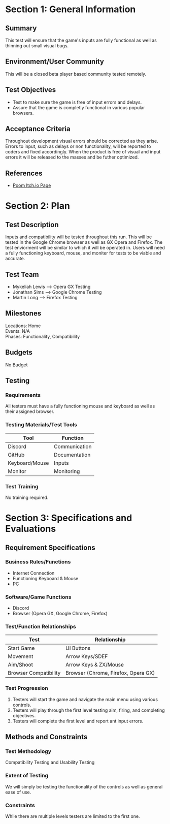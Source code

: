 # Section 1: General Information

## Summary

This test will ensure that the game's inputs are fully functional as well as thinning out small                              visual bugs.

## Environment/User Community

This will be a closed beta player based community tested remotely. 

## Test Objectives

* Test to make sure the game is free of input errors and delays. 
* Assure that the game is completly functional in various popular browsers.

## Acceptance Criteria

Throughout development visual errors should be corrected as they arise. Errors to input, such as delays or non functionality, will be reported to coders and fixed accordingly. When the product is free of visual and input errors it will be released to the masses and be futher optimized.

## References

* [Poom Itch.io Page](https://freds72.itch.io/poom)

# Section 2: Plan
## Test Description

Inputs and compatibility will be tested throughout this run. This will be tested in the Google Chrome browser as well as GX Opera and Firefox. The test enviorment 
will be similar to which it will be operated in. Users will need a fully functioning keyboard, mouse, and moniter for tests to be viable and accurate.

## Test Team

* Mykeliah Lewis --> Opera GX Testing
* Jonathan Sims --> Google Chrome Testing
* Martin Long    --> Firefox Testing

## Milestones

Locations: Home  
Events: N/A  
Phases: Functionality, Compatibility 

## Budgets

No Budget

## Testing
### Requirements

All testers must have a fully functioning mouse and keyboard as well as their assigned browser.

### Testing Materials/Test Tools

Tool | Function
--------|------------
Discord | Communication
GitHub | Documentation
Keyboard/Mouse | Inputs
Monitor | Monitoring

### Test Training

No training required.

# Section 3: Specifications and Evaluations

## Requirement Specifications

### Business Rules/Functions

* Internet Connection
* Functioning Keyboard & Mouse
* PC

### Software/Game Functions

* Discord
* Browser (Opera GX, Google Chrome, Firefox)

### Test/Function Relationships

Test | Relationship
------------ | -------------
Start Game | UI Buttons
Movement | Arrow Keys/SDEF
Aim/Shoot | Arrow Keys & ZX/Mouse
Browser Compatibility | Browser (Chrome, Firefox, Opera GX)

### Test Progression

1. Testers will start the game and navigate the main menu using various controls.
2. Testers will play through the first level testing aim, firing, and completing objectives.
3. Testers will complete the first level and report ant input errors.

## Methods and Constraints

### Test Methodology

Compatibility Testing and Usability Testing

### Extent of Testing

We will simply be testing the functionality of the controls as well as general ease of use.

### Constraints

While there are multiple levels testers are limited to the first one.
